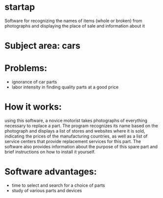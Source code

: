 # startap
Software for recognizing the names of items (whole or broken) from photographs and displaying the place of sale and information about it
# Subject area: cars
# Problems:
- ignorance of car parts
- labor intensity in finding quality parts at a good price
# How it works:
  using this software, a novice motorist takes photographs of everything necessary to replace a part. The program recognizes its name based on the photograph and displays a list of stores and websites where it is sold, indicating the prices of the manufacturing countries, as well as a list of service centers that provide replacement services for this part. The software also provides information about the purpose of this spare part and brief instructions on how to install it yourself.
 # Software advantages:
- time to select and search for a choice of parts
- study of various parts and devices

